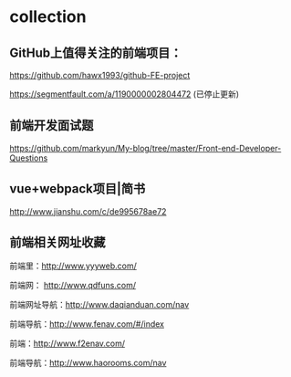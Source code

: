 # collection

## GitHub上值得关注的前端项目：

 https://github.com/hawx1993/github-FE-project 
 
 https://segmentfault.com/a/1190000002804472 (已停止更新)

## 前端开发面试题
 https://github.com/markyun/My-blog/tree/master/Front-end-Developer-Questions
 
## vue+webpack项目|简书 
 
 http://www.jianshu.com/c/de995678ae72

## 前端相关网址收藏

前端里：http://www.yyyweb.com/

前端网： http://www.qdfuns.com/

前端网址导航：http://www.daqianduan.com/nav 

前端导航：http://www.fenav.com/#/index

前端：http://www.f2enav.com/

前端导航：http://www.haorooms.com/nav


